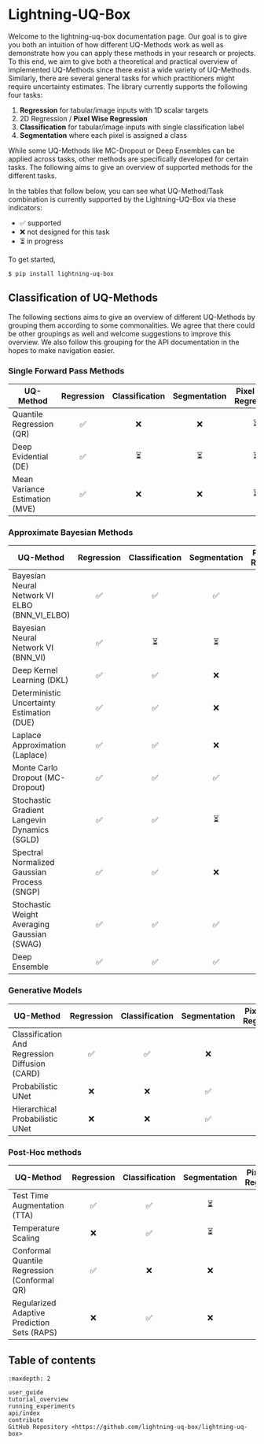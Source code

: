 # Lightning-UQ-Box

Welcome to the lightning-uq-box documentation page. Our goal is to give you both an intuition of how different UQ-Methods work as well as demonstrate how you can apply these methods in your research or projects. To this end, we aim to give both a theoretical and practical overview of implemented UQ-Methods since there exist a wide variety of UQ-Methods. Similarly, there are several general tasks for which practitioners might require uncertainty estimates. The library currently supports the following four tasks:

1. **Regression** for tabular/image inputs with 1D scalar targets
2. 2D Regression / **Pixel Wise Regression**
3. **Classification** for tabular/image inputs with single classification label
4. **Segmentation** where each pixel is assigned a class

While some UQ-Methods like MC-Dropout or Deep Ensembles can be applied across tasks, other methods are specifically developed for certain tasks. The following aims to give an overview of supported methods for the different tasks.

In the tables that follow below, you can see what UQ-Method/Task combination is currently supported by the Lightning-UQ-Box via these indicators:

- ✅ supported
- ❌ not designed for this task
- ⏳ in progress

To get started, 

```console
$ pip install lightning-uq-box
```

## Classification of UQ-Methods

The following sections aims to give an overview of different UQ-Methods by grouping them according to some commonalities. We agree that there could be other groupings as well and welcome suggestions to improve this overview. We also follow this grouping for the API documentation in the hopes to make navigation easier.

### Single Forward Pass Methods

| UQ-Method                                     | Regression | Classification | Segmentation | Pixel Wise Regression |
|-----------------------------------------------|:----------:|:--------------:|:------------:|:---------------------:|
| Quantile Regression (QR)                      |     ✅     |       ❌       |      ❌      |          ⏳           |
| Deep Evidential (DE)                          |     ✅     |       ⏳       |      ⏳      |          ⏳           |
| Mean Variance Estimation (MVE)                |     ✅     |       ❌       |      ❌      |          ⏳           |

### Approximate Bayesian Methods

| UQ-Method                                     | Regression | Classification | Segmentation | Pixel Wise Regression |
|-----------------------------------------------|:----------:|:--------------:|:------------:|:---------------------:|
| Bayesian Neural Network VI ELBO (BNN_VI_ELBO) |     ✅     |       ✅       |      ✅      |          ⏳           |
| Bayesian Neural Network VI (BNN_VI)           |     ✅     |       ⏳       |      ⏳      |          ⏳           |
| Deep Kernel Learning (DKL)                    |     ✅     |       ✅       |      ❌      |          ❌           |
| Deterministic Uncertainty Estimation (DUE)    |     ✅     |       ✅       |      ❌      |          ❌           |
| Laplace Approximation (Laplace)               |     ✅     |       ✅       |      ❌      |          ❌           |
| Monte Carlo Dropout (MC-Dropout)              |     ✅     |       ✅       |      ✅      |          ⏳           |
| Stochastic Gradient Langevin Dynamics (SGLD)  |     ✅     |       ✅       |      ⏳      |          ⏳           |
| Spectral Normalized Gaussian Process (SNGP)   |     ✅     |       ✅       |      ❌      |          ❌           |
| Stochastic Weight Averaging Gaussian (SWAG)   |     ✅     |       ✅       |      ✅      |          ⏳           |
| Deep Ensemble                                 |     ✅     |       ✅       |      ✅      |          ⏳           |

### Generative Models

| UQ-Method                                     | Regression | Classification | Segmentation | Pixel Wise Regression |
|-----------------------------------------------|:----------:|:--------------:|:------------:|:---------------------:|
| Classification And Regression Diffusion (CARD)|     ✅     |       ✅       |      ❌      |          ❌           |
| Probabilistic UNet                            |     ❌     |       ❌       |      ✅      |          ❌           |
| Hierarchical Probabilistic UNet               |     ❌     |       ❌       |      ✅      |          ❌           |

### Post-Hoc methods

| UQ-Method                                     | Regression | Classification | Segmentation | Pixel Wise Regression |
|-----------------------------------------------|:----------:|:--------------:|:------------:|:---------------------:|
| Test Time Augmentation (TTA)                  |     ✅     |       ✅       |      ⏳      |          ⏳           |
| Temperature Scaling                           |     ❌     |       ✅       |      ⏳      |          ❌           |
| Conformal Quantile Regression (Conformal QR)  |     ✅     |       ❌       |      ❌      |          ⏳           |
| Regularized Adaptive Prediction Sets (RAPS)   |     ❌     |       ✅       |      ❌      |          ❌           |


## Table of contents

```{toctree}
:maxdepth: 2

user_guide
tutorial_overview
running_experiments
api/index
contribute
GitHub Repository <https://github.com/lightning-uq-box/lightning-uq-box>
```
